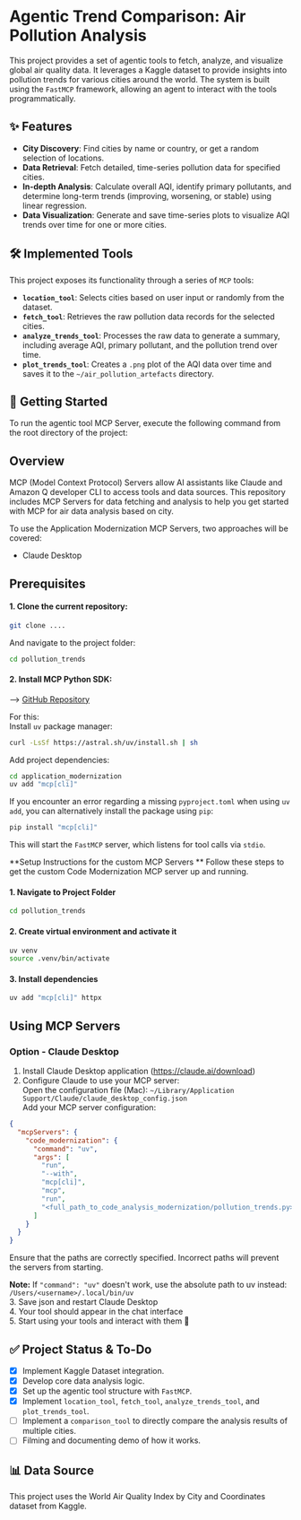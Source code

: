# Agentic Trend Comparison: Air Pollution Analysis

This project provides a set of agentic tools to fetch, analyze, and visualize global air quality data. It leverages a Kaggle dataset to provide insights into pollution trends for various cities around the world. The system is built using the `FastMCP` framework, allowing an agent to interact with the tools programmatically.

## ✨ Features

- **City Discovery**: Find cities by name or country, or get a random selection of locations.
- **Data Retrieval**: Fetch detailed, time-series pollution data for specified cities.
- **In-depth Analysis**: Calculate overall AQI, identify primary pollutants, and determine long-term trends (improving, worsening, or stable) using linear regression.
- **Data Visualization**: Generate and save time-series plots to visualize AQI trends over time for one or more cities.

## 🛠️ Implemented Tools

This project exposes its functionality through a series of `MCP` tools:

- **`location_tool`**: Selects cities based on user input or randomly from the dataset.
- **`fetch_tool`**: Retrieves the raw pollution data records for the selected cities.
- **`analyze_trends_tool`**: Processes the raw data to generate a summary, including average AQI, primary pollutant, and the pollution trend over time.
- **`plot_trends_tool`**: Creates a `.png` plot of the AQI data over time and saves it to the `~/air_pollution_artefacts` directory.

## 🚀 Getting Started

To run the agentic tool MCP Server, execute the following command from the root directory of the project:

## Overview
MCP (Model Context Protocol) Servers allow AI assistants like Claude and Amazon Q developer CLI to access tools and data sources. This repository includes MCP Servers for data fetching and analysis to help you get started with MCP for air data analysis based on city. 

To use the Application Modernization MCP Servers, two approaches will be covered:
- Claude Desktop


## Prerequisites
#### **1. Clone the current repository:**
```bash
git clone ....
```  

And navigate to the project folder:
```bash
cd pollution_trends
```  

#### **2. Install MCP Python SDK:**
--> [GitHub Repository](https://github.com/modelcontextprotocol/python-sdk)  

For this:  
Install `uv` package manager:
```bash
curl -LsSf https://astral.sh/uv/install.sh | sh
```  
Add project dependencies: 
```bash
cd application_modernization
uv add "mcp[cli]"
```  
If you encounter an error regarding a missing `pyproject.toml` when using `uv add`, you can alternatively install the package using `pip`:
```bash
pip install "mcp[cli]"
```  

This will start the `FastMCP` server, which listens for tool calls via `stdio`.


**Setup Instructions for the custom MCP Servers **
Follow these steps to get the custom Code Modernization MCP server up and running.  

#### **1. Navigate to Project Folder**
```bash
cd pollution_trends 
```

#### **2. Create virtual environment and activate it**
```bash
uv venv
source .venv/bin/activate
```

#### **3. Install dependencies**
```bash
uv add "mcp[cli]" httpx
```

## Using MCP Servers

### Option - Claude Desktop
1. Install Claude Desktop application (https://claude.ai/download)  
2. Configure Claude to use your MCP server:  
Open the configuration file (Mac): `~/Library/Application Support/Claude/claude_desktop_config.json`  
Add your MCP server configuration:
```json
{
  "mcpServers": {
    "code_modernization": {
      "command": "uv",
      "args": [
        "run",
        "--with",
        "mcp[cli]",
        "mcp",
        "run",
        "<full_path_to_code_analysis_modernization/pollution_trends.py>"
      ]
    }
  }
}
```
Ensure that the paths are correctly specified. Incorrect paths will prevent the servers from starting.

**Note:** If `"command": "uv"` doesn't work, use the absolute path to uv instead: `/Users/<username>/.local/bin/uv`  
3. Save json and restart Claude Desktop  
4. Your tool should appear in the chat interface  
5. Start using your tools and interact with them 🚀   

## ✅ Project Status & To-Do

- [x] Implement Kaggle Dataset integration.
- [x] Develop core data analysis logic.
- [x] Set up the agentic tool structure with `FastMCP`.
- [x] Implement `location_tool`, `fetch_tool`, `analyze_trends_tool`, and `plot_trends_tool`.
- [ ] Implement a `comparison_tool` to directly compare the analysis results of multiple cities.
- [ ] Filming and documenting demo of how it works. 

## 📊 Data Source

This project uses the World Air Quality Index by City and Coordinates dataset from Kaggle.
